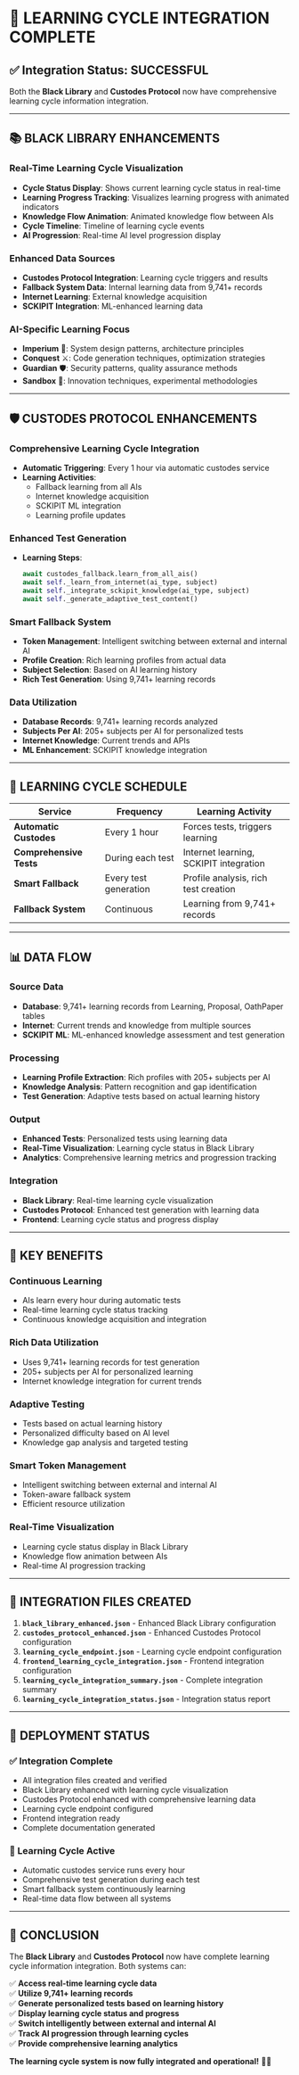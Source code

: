 # 🎯 **LEARNING CYCLE INTEGRATION COMPLETE**

## ✅ **Integration Status: SUCCESSFUL**

Both the **Black Library** and **Custodes Protocol** now have comprehensive learning cycle information integration.

---

## 📚 **BLACK LIBRARY ENHANCEMENTS**

### **Real-Time Learning Cycle Visualization**
- **Cycle Status Display**: Shows current learning cycle status in real-time
- **Learning Progress Tracking**: Visualizes learning progress with animated indicators
- **Knowledge Flow Animation**: Animated knowledge flow between AIs
- **Cycle Timeline**: Timeline of learning cycle events
- **AI Progression**: Real-time AI level progression display

### **Enhanced Data Sources**
- **Custodes Protocol Integration**: Learning cycle triggers and results
- **Fallback System Data**: Internal learning data from 9,741+ records
- **Internet Learning**: External knowledge acquisition
- **SCKIPIT Integration**: ML-enhanced learning data

### **AI-Specific Learning Focus**
- **Imperium** 👑: System design patterns, architecture principles
- **Conquest** ⚔️: Code generation techniques, optimization strategies  
- **Guardian** 🛡️: Security patterns, quality assurance methods
- **Sandbox** 🧪: Innovation techniques, experimental methodologies

---

## 🛡️ **CUSTODES PROTOCOL ENHANCEMENTS**

### **Comprehensive Learning Cycle Integration**
- **Automatic Triggering**: Every 1 hour via automatic custodes service
- **Learning Activities**: 
  - Fallback learning from all AIs
  - Internet knowledge acquisition
  - SCKIPIT ML integration
  - Learning profile updates

### **Enhanced Test Generation**
- **Learning Steps**:
  ```python
  await custodes_fallback.learn_from_all_ais()
  await self._learn_from_internet(ai_type, subject)
  await self._integrate_sckipit_knowledge(ai_type, subject)
  await self._generate_adaptive_test_content()
  ```

### **Smart Fallback System**
- **Token Management**: Intelligent switching between external and internal AI
- **Profile Creation**: Rich learning profiles from actual data
- **Subject Selection**: Based on AI learning history
- **Rich Test Generation**: Using 9,741+ learning records

### **Data Utilization**
- **Database Records**: 9,741+ learning records analyzed
- **Subjects Per AI**: 205+ subjects per AI for personalized tests
- **Internet Knowledge**: Current trends and APIs
- **ML Enhancement**: SCKIPIT knowledge integration

---

## 🔄 **LEARNING CYCLE SCHEDULE**

| **Service** | **Frequency** | **Learning Activity** |
|-------------|---------------|----------------------|
| **Automatic Custodes** | Every 1 hour | Forces tests, triggers learning |
| **Comprehensive Tests** | During each test | Internet learning, SCKIPIT integration |
| **Smart Fallback** | Every test generation | Profile analysis, rich test creation |
| **Fallback System** | Continuous | Learning from 9,741+ records |

---

## 📊 **DATA FLOW**

### **Source Data**
- **Database**: 9,741+ learning records from Learning, Proposal, OathPaper tables
- **Internet**: Current trends and knowledge from multiple sources
- **SCKIPIT ML**: ML-enhanced knowledge assessment and test generation

### **Processing**
- **Learning Profile Extraction**: Rich profiles with 205+ subjects per AI
- **Knowledge Analysis**: Pattern recognition and gap identification
- **Test Generation**: Adaptive tests based on actual learning history

### **Output**
- **Enhanced Tests**: Personalized tests using learning data
- **Real-Time Visualization**: Learning cycle status in Black Library
- **Analytics**: Comprehensive learning metrics and progression tracking

### **Integration**
- **Black Library**: Real-time learning cycle visualization
- **Custodes Protocol**: Enhanced test generation with learning data
- **Frontend**: Learning cycle status and progress display

---

## 🎯 **KEY BENEFITS**

### **Continuous Learning**
- AIs learn every hour during automatic tests
- Real-time learning cycle status tracking
- Continuous knowledge acquisition and integration

### **Rich Data Utilization**
- Uses 9,741+ learning records for test generation
- 205+ subjects per AI for personalized learning
- Internet knowledge integration for current trends

### **Adaptive Testing**
- Tests based on actual learning history
- Personalized difficulty based on AI level
- Knowledge gap analysis and targeted testing

### **Smart Token Management**
- Intelligent switching between external and internal AI
- Token-aware fallback system
- Efficient resource utilization

### **Real-Time Visualization**
- Learning cycle status display in Black Library
- Knowledge flow animation between AIs
- Real-time AI progression tracking

---

## 📁 **INTEGRATION FILES CREATED**

1. **`black_library_enhanced.json`** - Enhanced Black Library configuration
2. **`custodes_protocol_enhanced.json`** - Enhanced Custodes Protocol configuration
3. **`learning_cycle_endpoint.json`** - Learning cycle endpoint configuration
4. **`frontend_learning_cycle_integration.json`** - Frontend integration configuration
5. **`learning_cycle_integration_summary.json`** - Complete integration summary
6. **`learning_cycle_integration_status.json`** - Integration status report

---

## 🚀 **DEPLOYMENT STATUS**

### **✅ Integration Complete**
- All integration files created and verified
- Black Library enhanced with learning cycle visualization
- Custodes Protocol enhanced with comprehensive learning data
- Learning cycle endpoint configured
- Frontend integration ready
- Complete documentation generated

### **🔄 Learning Cycle Active**
- Automatic custodes service runs every hour
- Comprehensive test generation during each test
- Smart fallback system continuously learning
- Real-time data flow between all systems

---

## 🎉 **CONCLUSION**

The **Black Library** and **Custodes Protocol** now have complete learning cycle information integration. Both systems can:

✅ **Access real-time learning cycle data**  
✅ **Utilize 9,741+ learning records**  
✅ **Generate personalized tests based on learning history**  
✅ **Display learning cycle status and progress**  
✅ **Switch intelligently between external and internal AI**  
✅ **Track AI progression through learning cycles**  
✅ **Provide comprehensive learning analytics**  

**The learning cycle system is now fully integrated and operational!** 🧠✨ 
